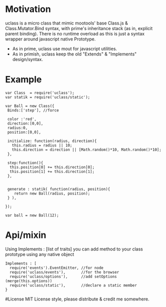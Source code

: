 # Motivation

uclass is a micro class that mimic mootools' base Class.js & Class.Mutator.Bind syntax, with prime's inheritance stack (as in, explicit parent binding). There is no runtime overload as this is just a syntax wrapper around javascript native Prototype.

* As in prime, uclass use mout for javascript utilities.
* As in primish, uclass keep the old "Extends" & "Implements" design/syntax.


# Example

```
var Class  = require('uclass');
var statik = require('uclass/static');

var Ball = new Class({
 Binds:['step'], //force 
  
 color :'red',
 direction:[0,0],
 radius:0,
 position:[0,0],
 
 initialize: function(radius, direction){
   this.radius = radius || 10;
   this.direction = direction || [Math.random()*10, Math.random()*10];
 },
 
 step:function(){
  this.position[0] += this.direction[0];
  this.position[1] += this.direction[1];
 },


 generate : statik( function(radius, position){
    return new Ball(radius, position);
 } ),

});

var ball = new Ball(12);

```


# Api/mixin
Using Implements : [list of traits] you can add method to your class prototype using any native object
```
Implements : [
  require('events').EventEmitter, //for node
  require('uclass/events'),       //for the browser
  require('uclass/options'),      //add setOptions (merge(this.options))
  require('uclass/static'),       //declare a static member
}

```




#License
MIT License style, please distribute & credit me somewhere.
